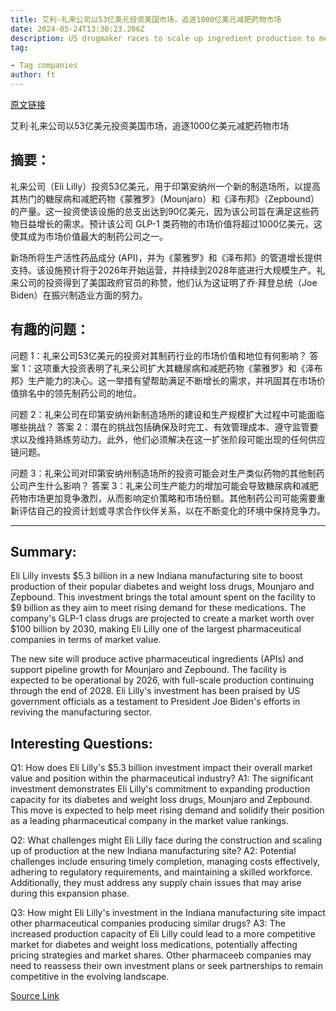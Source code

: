 ```yaml
---
title: 艾利·礼来公司以53亿美元投资美国市场，追逐1000亿美元减肥药物市场
date: 2024-05-24T13:30:23.206Z
description: US drugmaker races to scale up ingredient production to meet demand for Mounjaro and Zepbound jabs
tag: 

- Tag companies
author: ft
---
```


[原文链接](https://ft.com/content/071775f4-b0a9-48c1-a4ac-b6f631d83308)

艾利·礼来公司以53亿美元投资美国市场，追逐1000亿美元减肥药物市场

## 摘要：
礼来公司（Eli Lilly）投资53亿美元，用于印第安纳州一个新的制造场所，以提高其热门的糖尿病和减肥药物《蒙雅罗》（Mounjaro）和《泽布邦》（Zepbound）的产量。这一投资使该设施的总支出达到90亿美元，因为该公司旨在满足这些药物日益增长的需求。预计该公司 GLP-1 类药物的市场价值将超过1000亿美元，这使其成为市场价值最大的制药公司之一。

新场所将生产活性药品成分 (API)，并为《蒙雅罗》和《泽布邦》的管道增长提供支持。该设施预计将于2026年开始运营，并持续到2028年底进行大规模生产。礼来公司的投资得到了美国政府官员的称赞，他们认为这证明了乔·拜登总统（Joe Biden）在振兴制造业方面的努力。

## 有趣的问题：
问题 1：礼来公司53亿美元的投资对其制药行业的市场价值和地位有何影响？
答案 1：这项重大投资表明了礼来公司扩大其糖尿病和减肥药物《蒙雅罗》和《泽布邦》生产能力的决心。这一举措有望帮助满足不断增长的需求，并巩固其在市场价值排名中的领先制药公司的地位。

问题 2：礼来公司在印第安纳州新制造场所的建设和生产规模扩大过程中可能面临哪些挑战？
答案 2：潜在的挑战包括确保及时完工、有效管理成本、遵守监管要求以及维持熟练劳动力。此外，他们必须解决在这一扩张阶段可能出现的任何供应链问题。

问题 3：礼来公司对印第安纳州制造场所的投资可能会对生产类似药物的其他制药公司产生什么影响？
答案 3：礼来公司生产能力的增加可能会导致糖尿病和减肥药物市场更加竞争激烈，从而影响定价策略和市场份额。其他制药公司可能需要重新评估自己的投资计划或寻求合作伙伴关系，以在不断变化的环境中保持竞争力。

---

## Summary:
Eli Lilly invests $5.3 billion in a new Indiana manufacturing site to boost production of their popular diabetes and weight loss drugs, Mounjaro and Zepbound. This investment brings the total amount spent on the facility to $9 billion as they aim to meet rising demand for these medications. The company's GLP-1 class drugs are projected to create a market worth over $100 billion by 2030, making Eli Lilly one of the largest pharmaceutical companies in terms of market value.

The new site will produce active pharmaceutical ingredients (APIs) and support pipeline growth for Mounjaro and Zepbound. The facility is expected to be operational by 2026, with full-scale production continuing through the end of 2028. Eli Lilly's investment has been praised by US government officials as a testament to President Joe Biden's efforts in reviving the manufacturing sector.

## Interesting Questions:
Q1: How does Eli Lilly's $5.3 billion investment impact their overall market value and position within the pharmaceutical industry?
A1: The significant investment demonstrates Eli Lilly's commitment to expanding production capacity for its diabetes and weight loss drugs, Mounjaro and Zepbound. This move is expected to help meet rising demand and solidify their position as a leading pharmaceutical company in the market value rankings.

Q2: What challenges might Eli Lilly face during the construction and scaling up of production at the new Indiana manufacturing site?
A2: Potential challenges include ensuring timely completion, managing costs effectively, adhering to regulatory requirements, and maintaining a skilled workforce. Additionally, they must address any supply chain issues that may arise during this expansion phase.

Q3: How might Eli Lilly's investment in the Indiana manufacturing site impact other pharmaceutical companies producing similar drugs?
A3: The increased production capacity of Eli Lilly could lead to a more competitive market for diabetes and weight loss medications, potentially affecting pricing strategies and market shares. Other pharmaceeb companies may need to reassess their own investment plans or seek partnerships to remain competitive in the evolving landscape.

[Source Link](https://ft.com/content/071775f4-b0a9-48c1-a4ac-b6f631d83308)

